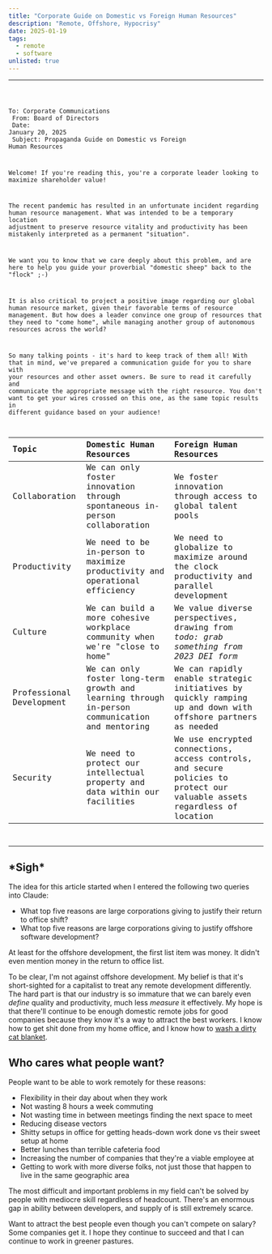 ```yaml
---
title: "Corporate Guide on Domestic vs Foreign Human Resources"
description: "Remote, Offshore, Hypocrisy"
date: 2025-01-19
tags:
  - remote
  - software
unlisted: true
---
```


----
<code>

To: Corporate Communications<br>
From: Board of Directors<br>
Date: January 20, 2025<br>
Subject: Propaganda Guide on Domestic vs Foreign Human Resources<br>


Welcome! If you're reading this, you're a corporate leader looking to maximize shareholder value!

The recent pandemic has resulted in an unfortunate incident regarding human resource management. What was intended to be a temporary location adjustment to preserve resource vitality and productivity has been mistakenly interpreted as a permanent "situation".

We want you to know that we care deeply about this problem, and are here to help you guide your proverbial "domestic sheep" back to the "flock" ;-)

It is also critical to project a positive image regarding our global human resource market, given their favorable terms of resource management. But how does a leader convince one group of resources that they need to "come home", while managing another group of autonomous resources across the world?

So many talking points - it's hard to keep track of them all! With that in mind, we've prepared a communication guide for you to share with your resources and other asset owners. Be sure to read it carefully and communicate the appropriate message with the right resource. You don't want to get your wires crossed on this one, as the same topic results in different guidance based on your audience!


| Topic                    | Domestic Human Resources                                                                       | Foreign Human Resources                                                                                                  |
|:-------------------------|:-----------------------------------------------------------------------------------------------|:-------------------------------------------------------------------------------------------------------------------------|
| Collaboration            | We can only foster innovation through spontaneous in-person collaboration                      | We foster innovation through access to global talent pools                                                               |
| Productivity             | We need to be in-person to maximize productivity and operational efficiency                    | We need to globalize to maximize around the clock productivity and parallel development                                  |
| Culture                  | We can build a more cohesive workplace community when we're "close to home"                    | We value diverse perspectives, drawing from _todo: grab something from 2023 DEI form_                                    |
| Professional Development | We can only foster long-term growth and learning through in-person communication and mentoring | We can rapidly enable strategic initiatives by quickly ramping up and down with offshore partners as needed              |
| Security                 | We need to protect our intellectual property and data within our facilities                    | We use encrypted connections, access controls, and secure policies to protect our valuable assets regardless of location |

</code>

----


## \*Sigh\*

The idea for this article started when I entered the following two queries into Claude:

- What top five reasons are large corporations giving to justify their return to office shift?
- What top five reasons are large corporations giving to justify offshore software development?

At least for the offshore development, the first list item was money. It didn't even mention money in the return to office list.

To be clear, I'm not against offshore development. My belief is that it's short-sighted for a capitalist to treat any remote development differently. The hard part is that our industry is so immature that we can barely even *define* quality and productivity, much less *measure* it effectively. My hope is that there'll continue to be enough domestic remote jobs for good companies because they know it's a way to attract the best workers. I know how to get shit done from my home office, and I know how to [wash a dirty cat blanket](https://racketmn.com/minneapolis-mayor-frey-just-called-people-who-work-from-home-losers).

## Who cares what people want?

People want to be able to work remotely for these reasons:

- Flexibility in their day about when they work
- Not wasting 8 hours a week commuting
- Not wasting time in between meetings finding the next space to meet
- Reducing disease vectors
- Shitty setups in office for getting heads-down work done vs their sweet setup at home
- Better lunches than terrible cafeteria food
- Increasing the number of companies that they're a viable employee at
- Getting to work with more diverse folks, not just those that happen to live in the same geographic area

The most difficult and important problems in my field can't be solved by people with mediocre skill regardless of headcount.
There's an enormous gap in ability between developers, and supply of is still extremely scarce.

Want to attract the best people even though you can't compete on salary? Some companies get it.
I hope they continue to succeed and that I can continue to work in greener pastures.

